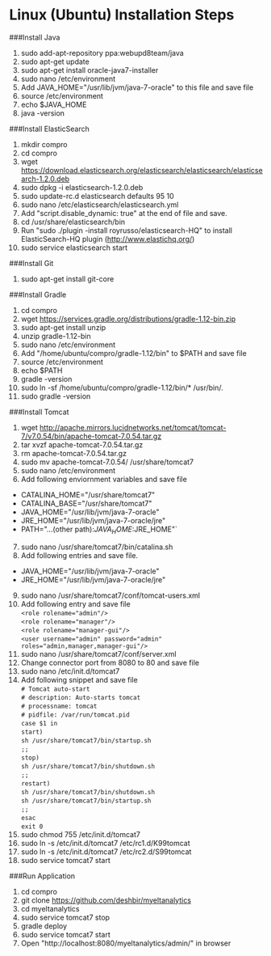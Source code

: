 Linux (Ubuntu) Installation Steps
==================================

###Install Java
1. sudo add-apt-repository ppa:webupd8team/java
2. sudo apt-get update
3. sudo apt-get install oracle-java7-installer        
4. sudo nano /etc/environment
5. Add JAVA_HOME="/usr/lib/jvm/java-7-oracle" to this file and save file        
6. source /etc/environment
7. echo $JAVA_HOME
8. java -version

###Install ElasticSearch
1. mkdir compro
2. cd compro
3. wget https://download.elasticsearch.org/elasticsearch/elasticsearch/elasticsearch-1.2.0.deb  
4. sudo dpkg -i elasticsearch-1.2.0.deb
5. sudo update-rc.d elasticsearch defaults 95 10
6. sudo nano /etc/elasticsearch/elasticsearch.yml
7. Add "script.disable_dynamic: true" at the end of file and save.  
8. cd /usr/share/elasticsearch/bin
9. Run "sudo ./plugin -install royrusso/elasticsearch-HQ" to install ElasticSearch-HQ plugin (http://www.elastichq.org/)
10. sudo service elasticsearch start  

###Install Git 
1. sudo apt-get install git-core

###Install Gradle
1. cd compro
2. wget https://services.gradle.org/distributions/gradle-1.12-bin.zip
3. sudo apt-get install unzip
4. unzip gradle-1.12-bin
5. sudo nano /etc/environment 
6. Add "/home/ubuntu/compro/gradle-1.12/bin" to $PATH and save file
7. source /etc/environment
8. echo $PATH
9. gradle -version
10. sudo ln -sf /home/ubuntu/compro/gradle-1.12/bin/* /usr/bin/.
11. sudo gradle -version


###Install Tomcat
1. wget http://apache.mirrors.lucidnetworks.net/tomcat/tomcat-7/v7.0.54/bin/apache-tomcat-7.0.54.tar.gz  
2. tar xvzf apache-tomcat-7.0.54.tar.gz
3. rm apache-tomcat-7.0.54.tar.gz
4. sudo mv apache-tomcat-7.0.54/ /usr/share/tomcat7
5. sudo nano /etc/environment
6. Add following enviornment variables and save file
  * CATALINA_HOME="/usr/share/tomcat7"
  * CATALINA_BASE="/usr/share/tomcat7"
  * JAVA_HOME="/usr/lib/jvm/java-7-oracle"
  * JRE_HOME="/usr/lib/jvm/java-7-oracle/jre"
  * PATH="...(other path):$JAVA_HOME:$JRE_HOME"`
7. sudo nano /usr/share/tomcat7/bin/catalina.sh
8. Add following entries and save file.
  * JAVA_HOME="/usr/lib/jvm/java-7-oracle"	   	   
  * JRE_HOME="/usr/lib/jvm/java-7-oracle/jre"
9. sudo nano /usr/share/tomcat7/conf/tomcat-users.xml	
10. Add following entry and save file  
`<role rolename="admin"/>`  
`<role rolename="manager"/>`  
`<role rolename="manager-gui"/>`  
`<user username="admin" password="admin" roles="admin,manager,manager-gui"/>`  
11. sudo nano /usr/share/tomcat7/conf/server.xml
12. Change connector port from 8080 to 80 and save file
13. sudo nano /etc/init.d/tomcat7
14. Add following snippet and save file  
`# Tomcat auto-start`  
`# description: Auto-starts tomcat`  
`# processname: tomcat`  
`# pidfile: /var/run/tomcat.pid`  
`case $1 in`  
`start)`  
`sh /usr/share/tomcat7/bin/startup.sh`  
`;;`  
`stop)`  
`sh /usr/share/tomcat7/bin/shutdown.sh`  
`;;`  
`restart)`  
`sh /usr/share/tomcat7/bin/shutdown.sh`  
`sh /usr/share/tomcat7/bin/startup.sh`  
`;;`  
`esac`  
`exit 0`  
15. sudo chmod 755 /etc/init.d/tomcat7
16. sudo ln -s /etc/init.d/tomcat7 /etc/rc1.d/K99tomcat
17. sudo ln -s /etc/init.d/tomcat7 /etc/rc2.d/S99tomcat
18. sudo service tomcat7 start  

###Run Application
1. cd compro
2. git clone https://github.com/deshbir/myeltanalytics
3. cd myeltanalytics
4. sudo service tomcat7 stop
5. gradle deploy
6. sudo service tomcat7 start  
7. Open "http://localhost:8080/myeltanalytics/admin/" in browser


